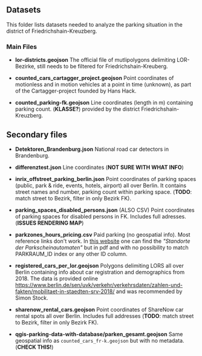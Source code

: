 
## Datasets

This folder lists datasets needed to analyze the parking situation in the district of Friedrichshain-Kreuzberg. 


### Main Files

- **lor-districts.geojson** The official file of mutlipolygons delimiting LOR-Bezirke, still needs to be filtered for Friedrichshain-Kreuberg.

- **counted_cars_cartagger_project.geojson** Point coordinates of motionless and in motion vehicles at a point in time (unknown), as part of the Cartagger-project founded by Hans Hack.

- **counted_parking-fk.geojson** Line coordinates (length in m) containing parking count. (**KLASSE?**) provided by the district Friedrichshain-Kreuzberg.

## Secondary files

- **Detektoren_Brandenburg.json** National road car detectors in Brandenburg.

- **differenztest.json** Line coordinates (**NOT SURE WITH WHAT INFO**)

- **inrix_offstreet_parking_berlin.json** Point coordinates of parking spaces (public, park & ride, events, hotels, airport) all over Berlin. It contains street names and number, parking count within parking space. (**TODO**: match street to Bezirk, filter in only Bezirk FK).

- **parking_spaces_disabled_persons.json** (ALSO CSV) Point coordinates of parking spaces for disabled persons in FK. Includes full adresses. (**ISSUES RENDERING MAP**)

- **parkzones_hours_pricing.csv** Paid parking (no geospatial info). Most reference links don't work. In [this website](https://parkeninkreuzberg.de) one can find the _"Standorte der Parkscheinautomaten"_ but in pdf and with no possibility to match PARKRAUM_ID index or any other ID column.

- **registered_cars_per_lor.geojson** Polygons delimiting LORS all over Berlin containing info about car registration and demographics from 2018. The data is provided online https://www.berlin.de/sen/uvk/verkehr/verkehrsdaten/zahlen-und-fakten/mobilitaet-in-staedten-srv-2018/ and was recommended by Simon Stock.

- **sharenow_rental_cars.geojson** Point coordinates of ShareNow car rental spots all over Berlin. Includes full addresses (**TODO**: match street to Bezirk, filter in only Bezirk FK).

- **qgis-parking-data-with-database/parken_gesamt.geojson** Same geospatial info as `counted_cars_fr-k.geojson` but with no metadata. (**CHECK THIS!**)

